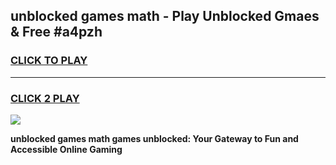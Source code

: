 
## unblocked games math - Play Unblocked Gmaes & Free #a4pzh
<h3>
<a href="https://news.freeplayer.one?title=unblocked_games_math&ref=26F">CLICK TO PLAY</a></h3>
<hr>

<h3>
<a href="https://news.freeplayer.one?title=unblocked_games_math&ref=26F">CLICK 2 PLAY</a>
  
</h3>

<a href="https://news.freeplayer.one?title=unblocked_games_math&ref=26F/"><img src="https://clearcache.store/games.png"></a>


**unblocked games math games unblocked: Your Gateway to Fun and Accessible Online Gaming**
